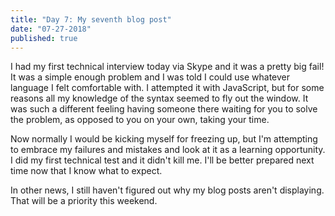 ```yaml
---
title: "Day 7: My seventh blog post"
date: "07-27-2018"
published: true
---
```

I had my first technical interview today via Skype and it was a pretty big fail! It was a simple enough problem and I was told I could use whatever language I felt comfortable with. I attempted it with JavaScript, but for some reasons all my knowledge of the syntax seemed to fly out the window. It was such a different feeling having someone there waiting for you to solve the problem, as opposed to you on your own, taking your time. 

Now normally I would be kicking myself for freezing up, but I'm attempting to embrace my failures and mistakes and look at it as a learning opportunity. I did my first technical test and it didn't kill me. I'll be better prepared next time now that I know what to expect.

In other news, I still haven't figured out why my blog posts aren't displaying. That will be a priority this weekend.
